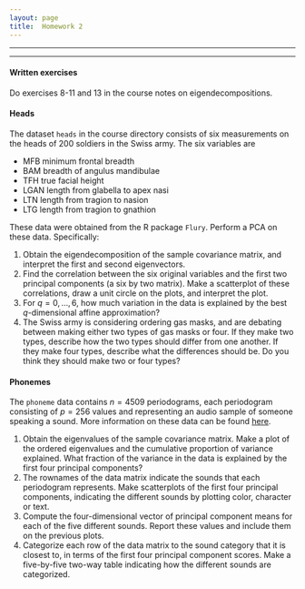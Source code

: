 ```yaml
---
layout: page
title:  Homework 2
---
```



---
---




#### Written exercises 
Do exercises 8-11 and 13 in the course notes on eigendecompositions. 

#### Heads
The dataset `heads` in the course directory 
consists of six measurements on the heads of 200 soldiers in 
the Swiss army. The six variables are  

* MFB minimum frontal breadth
* BAM breadth of angulus mandibulae
* TFH true facial height
* LGAN length from glabella to apex nasi
* LTN length from tragion to nasion
* LTG length from tragion to gnathion

These data were obtained from the R package `Flury`.
Perform a PCA on these data. 
Specifically: 

1. Obtain the eigendecomposition of the sample covariance matrix, and 
   interpret the first and second eigenvectors.     
2. Find the correlation between the six original variables and the 
   first two principal components (a six by two matrix). Make a 
   scatterplot of these correlations, draw a unit circle on the plots, 
   and interpret the plot.
3. For $q=0,\ldots,6$, how much variation in the data is
   explained by the best $q$-dimensional affine approximation? 
4. The Swiss army is considering ordering gas masks, and are debating 
   between making either two types of gas masks or four. 
   If they make two types, describe how the two types should differ 
   from one another. If they make four types, describe what the 
   differences should be. Do you think they should make two or four types?

#### Phonemes 
The `phoneme` data contains $n=4509$ periodograms, each periodogram 
consisting of $p=256$ values and representing an audio sample of 
someone speaking a sound. More information on these data can be found 
[here](http://statweb.stanford.edu/~tibs/ElemStatLearn/datasets/phoneme.info.txt).

1. Obtain the eigenvalues of the sample covariance matrix.
Make a plot of the ordered eigenvalues and the cumulative proportion
of variance explained. What fraction of the variance in the data 
is explained by the first four principal components? 
2. The rownames of the data matrix indicate the sounds that 
each periodogram represents. Make scatterplots of the first 
four principal components, indicating the different sounds by plotting 
color, character or text.  
3. Compute the four-dimensional vector of principal component means 
for each of the five different sounds. Report these values and include 
them on the previous plots. 
4. Categorize each row of the data matrix to the sound category 
that it is closest to, in terms of the first four principal component scores. 
Make a five-by-five two-way table indicating how the different 
sounds are categorized. 



